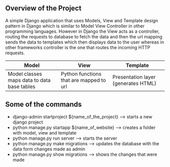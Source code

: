 <h2> Overview of the Project </h2>

A simple Django application that uses Models, View and Template design pattern in Django which is similar to Model View Controller in other programming languages. However in Django the View acts as a controller, routing the requests to database to fetch the data and then the url mapping sends the data to templates which then displays data to the user whereas in other frameworks controller is the one that routes the incoming HTTP requests. 


Model | View | Template   
------ | ---- | -----------
Model classes maps data to data base tables | Python functions that are mapped to url | Presentation layer (generates HTML)


<h2>Some of the commands </h2>

* django-admin startproject ${name_of_the_project} -->  starts a new django project
* python manage.py startapp ${name_of_website} --> creates a folder with model, view and template
* python manage.py run server --> starts the server
* python manage.py make migrations --> updates the database with the data form changes made as admin
* python manage.py show migrations --> shows the changes that were made

